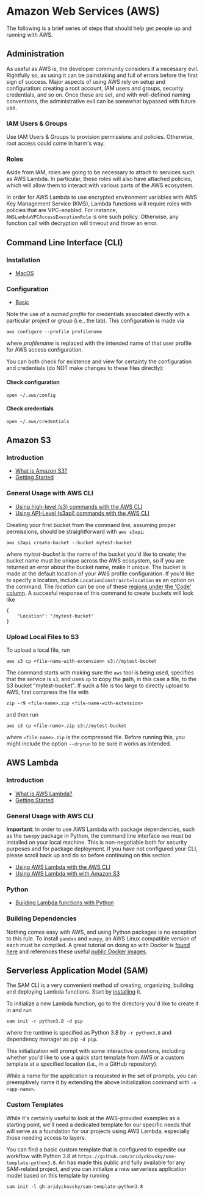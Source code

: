 # Amazon Web Services (AWS)

The following is a brief series of steps that should help get people up and
running with AWS. 

## Administration

As useful as AWS is, the developer community considers it a necessary evil.
Rightfully so, as using it can be painstaking and full of errors before the 
first sign of success. Major aspects of using AWS rely on setup and
configuration: creating a root account, IAM users and groups, security
credentials, and so on. Once these are set, and with well-defined naming
conventions, the administrative evil can be somewhat bypassed with future use.

### IAM Users & Groups

Use IAM Users & Groups to provision permissions and policies. Otherwise, root
access could come in harm's way.

### Roles

Aside from IAM, roles are going to be necessary to attach to services such as
AWS Lambda. In particular, these roles will also have attached policies, which
will allow them to interact with various parts of the AWS ecosystem.

In order for AWS Lambda to use encrypted environment variables with AWS Key
Management Service (KMS), Lambda functions will require roles with policies
that are VPC-enabled. For instance, `AWSLambdaVPCAccessExecutionRole` is one
such policy. Otherwise, any function call with decryption will timeout and
throw an error.

## Command Line Interface (CLI)

### Installation

- [MacOS](https://docs.aws.amazon.com/cli/latest/userguide/install-cliv2-mac.html)

### Configuration

- [Basic](https://docs.aws.amazon.com/cli/latest/userguide/cli-configure-quickstart.html)

Note the use of a _named profile_ for credentials associated directly with
a particular project or group (i.e., the lab). This configuration is made via

```
aws configure --profile profilename
```

where _profilename_ is replaced with the intended name of that user profile for
AWS access configuration.

You can both check for existence and view for certainty the configuration and
credentials (do NOT make changes to these files directly):

#### Check configuration

```
open ~/.aws/config
```

#### Check credentials

```
open ~/.aws/credentials
```

## Amazon S3

### Introduction

- [What is Amazon S3?](https://docs.aws.amazon.com/AmazonS3/latest/dev/Welcome.html)
- [Getting Started](https://docs.aws.amazon.com/AmazonS3/latest/gsg/GetStartedWithS3.html)

### General Usage with AWS CLI

- [Using high-level (s3) commands with the AWS CLI](https://docs.aws.amazon.com/cli/latest/userguide/cli-services-s3-commands.html)
- [Using API-Level (s3api) commands with the AWS CLI](https://docs.aws.amazon.com/cli/latest/userguide/cli-services-s3-apicommands.html)

Creating your first bucket from the command line, assuming proper permissions,
should be straightforward with `aws s3api`:

```
aws s3api create-bucket --bucket mytest-bucket
```

where _mytest-bucket_ is the name of the bucket you'd like to create; the
bucket name must be unique across the AWS ecosystem, so if you are returned
an error about the bucket name, make it unique. The bucket is
made at the default location of your AWS profile configuration. If you'd like
to specify a location, include `LocationConstraint=location` as an option on
the command. The _location_ can be one of these 
[regions under the 'Code' column](https://docs.aws.amazon.com/general/latest/gr/rande.html#regional-endpoints). A succesful response of this command to create buckets will look like

```
{
    "Location": "/mytest-bucket"
}
```

### Upload Local Files to S3

To upload a local file, run 

```
aws s3 cp <file-name-with-extension> s3://mytest-bucket
```

The command starts with making sure the `aws` tool is being used, specifies
that the service is `s3`, and uses `cp` to **c**opy the **p**ath, in this case a file,
to the S3 bucket "mytest-bucket". If such a file is too large to directly upload
to AWS, first compress the file with

```
zip -r9 <file-name>.zip <file-name-with-extension>
```

and then run

```
aws s3 cp <file-name>.zip s3://mytest-bucket
```

where `<file-name>.zip` is the compressed file. Before running this, 
you might include the option `--dryrun` to be sure it works as intended.

## AWS Lambda

### Introduction

- [What is AWS Lambda?](https://docs.aws.amazon.com/lambda/latest/dg/welcome.html)
- [Getting Started](https://docs.aws.amazon.com/lambda/latest/dg/getting-started.html)

### General Usage with AWS CLI

**Important**: In order to use AWS Lambda with package dependencies, such as
the `tweepy` package in Python, the command line interface `aws` must be installed on your
local machine. This is non-negotiable both for security purposes and for
package deployment. If you have not configured your CLI, please scroll back up
and do so before continuing on this section.

- [Using AWS Lambda with the AWS CLI](https://docs.aws.amazon.com/lambda/latest/dg/gettingstarted-awscli.html)
- [Using AWS Lambda with with Amazon S3](https://docs.aws.amazon.com/lambda/latest/dg/with-s3-example.html)

### Python

- [Building Lambda functions with Python](https://docs.aws.amazon.com/lambda/latest/dg/lambda-python.html)

### Building Dependencies

Nothing comes easy with AWS, and using Python packages is no exception to this
rule. To install `pandas` and `numpy`, an AWS Linux compatible version of each
must be compiled. A great tutorial on doing so with Docker is [found here](https://blog.alloy.co/deploying-aws-lambda-layers-with-pandas-for-data-science-38fe37a44a81)
and references these useful [public Docker images](https://github.com/lambci/docker-lambda).

## Serverless Application Model (SAM)

The SAM CLI is a very convenient method of creating, organizing, building and
deploying Lambda functions. Start by [installing](https://docs.aws.amazon.com/serverless-application-model/latest/developerguide/serverless-sam-cli-install.html) it.

To initialize a new Lambda function, go to the directory you'd like to create
it in and run

```
sam init -r python3.8 -d pip
```

where the runtime is specified as Python 3.8 by `-r python3.8` and dependency manager as pip `-d pip`.

This initialization will prompt with some interactive questions, including
whether you'd like to use a quick start template from AWS or a custom template
at a specified location (i.e., in a GitHub repository).

While a name for the application is requested in the set of prompts, you can
preemptively name it by extending the above initialization command with `-n
<app-name>`.

### Custom Templates

While it's certainly useful to look at the AWS-provided examples as a starting
point, we'll need a dedicated template for our specific needs that will serve
as a foundation for our projects using AWS Lambda, especially those needing
access to layers.

You can find a basic custom template that is configured to expedite our
workflow with Python 3.8 at `https://github.com/aridyckovsky/sam-template-python3.8`.
Ari has made this public and fully available for any SAM-related project, and
you can initialize a new serverless application model based on this template by running

```
sam init -l gh:aridyckovsky/sam-template-python3.8
```


